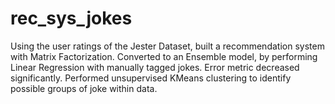 # rec_sys_jokes
Using the user ratings of the Jester Dataset, built a recommendation system with Matrix Factorization. Converted to an Ensemble model, by performing Linear Regression with manually tagged jokes. Error metric decreased significantly. Performed unsupervised KMeans clustering to identify possible groups of joke within data. 

